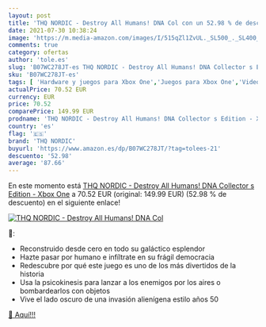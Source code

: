 ```yaml
---
layout: post
title: 'THQ NORDIC - Destroy All Humans! DNA Col con un 52.98 % de descuento'
date: 2021-07-30 10:38:24
image: 'https://m.media-amazon.com/images/I/515qZl1ZvUL._SL500_._SL400_.jpg'
comments: true
category: ofertas
author: 'tole.es'
slug: 'B07WC278JT-es THQ NORDIC - Destroy All Humans! DNA Collector s Edition -...'
sku: 'B07WC278JT-es'
tags: [ 'Hardware y juegos para Xbox One','Juegos para Xbox One','Videojuegos','thq nordic','xbox', ]
actualPrice: 70.52 EUR
currency: EUR
price: 70.52
comparePrice: 149.99 EUR
prodname: 'THQ NORDIC - Destroy All Humans! DNA Collector s Edition - Xbox One'
country: 'es'
flag: '🇪🇸'
brand: 'THQ NORDIC'
buyurl: 'https://www.amazon.es/dp/B07WC278JT/?tag=tolees-21'
descuento: '52.98'
average: '87.66'
---
```


En este momento está [THQ NORDIC - Destroy All Humans! DNA Collector s Edition - Xbox One](https://www.amazon.es/dp/B07WC278JT/?tag=tolees-21) a 70.52 EUR (original: 149.99 EUR) (52.98 %  de descuento) en el siguiente enlace!

[![THQ NORDIC - Destroy All Humans! DNA Col](https://m.media-amazon.com/images/I/515qZl1ZvUL._SL500_._SL400_.jpg)](https://www.amazon.es/dp/B07WC278JT/?tag=tolees-21)

🔎:

- Reconstruido desde cero en todo su galáctico esplendor
- Hazte pasar por humano e infíltrate en su frágil democracia
- Redescubre por qué este juego es uno de los más divertidos de la historia
- Usa la psicokinesis para lanzar a los enemigos por los aires o bombardearlos con objetos
- Vive el lado oscuro de una invasión alienígena estilo años 50

[🛒 Aquí!!!](https://www.amazon.es/dp/B07WC278JT/?tag=tolees-21)

